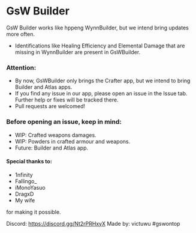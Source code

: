 
# GsW Builder
GsW Builder works like hppeng WynnBuilder, but we intend bring updates more often.
- Identifications like Healing Efficiency and Elemental Damage that are missing in WynnBuilder are present in GsWBuilder.

### Attention:
- By now, GsWBuilder only brings the Crafter app, but we intend to bring Builder and Atlas apps.
- If you find any issue in our app, please open an issue in the Issue tab. Further help or fixes will be tracked there.
- Pull requests are welcomed!

### Before opening an issue, keep in mind:
- WIP: Crafted weapons damages.
- WIP: Powders in crafted armour and weapons.
- Future: Builder and Atlas app. 

#### Special thanks to:
- 1nfinity
- Fallingo_
- iMonoYasuo
- DragxD
- My wife

for making it possible.

Discord: https://discord.gg/Nt2rPRHxyX
Made by: victuwu #gswontop


